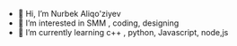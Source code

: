 - 👋 Hi, I’m Nurbek Aliqo'ziyev
- 👀 I’m interested in SMM , coding, designing
- 🌱 I’m currently learning c++ , python, Javascript, node,js


<!---
Nurbek2255/Nurbek2255 is a ✨ special ✨ repository because its `README.md` (this file) appears on your GitHub profile.
You can click the Preview link to take a look at your changes.
--->
